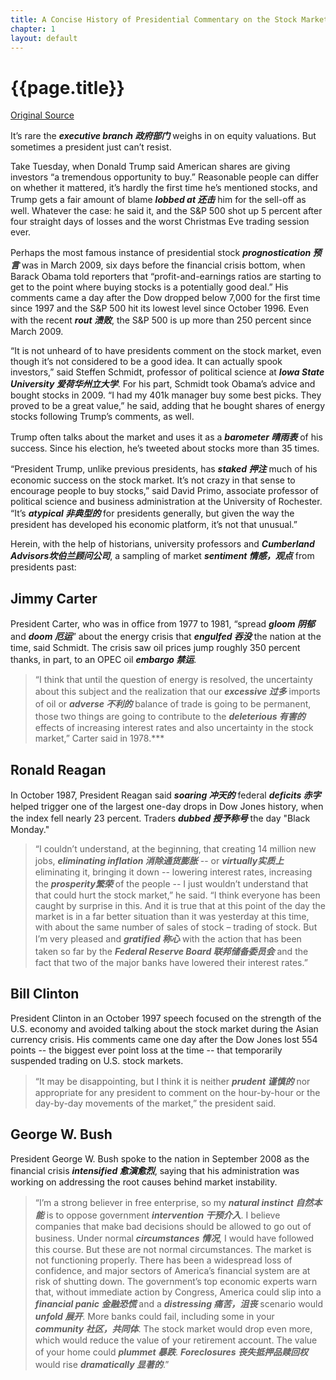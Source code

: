 ```yaml
---
title: A Concise History of Presidential Commentary on the Stock Market
chapter: 1
layout: default
---
```


# {{page.title}}

[Original Source](https://www.bloomberg.com/news/articles/2018-12-26/a-concise-history-of-presidential-commentary-on-the-stock-market?srnd=premium)

It’s rare the ***executive branch 政府部门*** weighs in on equity valuations. But sometimes a president just can’t resist.

Take Tuesday, when Donald Trump said American shares are giving investors “a tremendous opportunity to buy.” Reasonable people can differ on whether it mattered, it’s hardly the first time he’s mentioned stocks, and Trump gets a fair amount of blame ***lobbed at 还击*** him for the sell-off as well. Whatever the case: he said it, and the S&P 500 shot up 5 percent after four straight days of losses and the worst Christmas Eve trading session ever.

Perhaps the most famous instance of presidential stock ***prognostication 预言*** was in March 2009, six days before the financial crisis bottom, when Barack Obama told reporters that “profit-and-earnings ratios are starting to get to the point where buying stocks is a potentially good deal.” His comments came a day after the Dow dropped below 7,000 for the first time since 1997 and the S&P 500 hit its lowest level since October 1996. Even with the recent ***rout 溃败***, the S&P 500 is up more than 250 percent since March 2009.

“It is not unheard of to have presidents comment on the stock market, even though it’s not considered to be a good idea. It can actually spook investors,” said Steffen Schmidt, professor of political science at ***Iowa State University 爱荷华州立大学***. For his part, Schmidt took Obama’s advice and bought stocks in 2009. “I had my 401k manager buy some best picks. They proved to be a great value,” he said, adding that he bought shares of energy stocks following Trump’s comments, as well.

Trump often talks about the market and uses it as a ***barometer 晴雨表*** of his success. Since his election, he’s tweeted about stocks more than 35 times.

“President Trump, unlike previous presidents, has ***staked 押注*** much of his economic success on the stock market. It’s not crazy in that sense to encourage people to buy stocks,” said David Primo, associate professor of political science and business administration at the University of Rochester. “It’s ***atypical 非典型的*** for presidents generally, but given the way the president has developed his economic platform, it’s not that unusual.”

Herein, with the help of historians, university professors and ***Cumberland Advisors坎伯兰顾问公司***, a sampling of market ***sentiment 情感，观点*** from presidents past:

## Jimmy Carter

President Carter, who was in office from 1977 to 1981, “spread ***gloom 阴郁*** and ***doom 厄运***” about the energy crisis that ***engulfed 吞没*** the nation at the time, said Schmidt. The crisis saw oil prices jump roughly 350 percent thanks, in part, to an OPEC oil ***embargo 禁运***.

>“I think that until the question of energy is resolved, the uncertainty about this subject and the realization that our ***excessive 过多*** imports of oil or ***adverse 不利的*** balance of trade is going to be permanent, those two things are going to contribute to the ***deleterious 有害的*** effects of increasing interest rates and also uncertainty in the stock market,” Carter said in 1978.***

## Ronald Reagan

In October 1987, President Reagan said ***soaring 冲天的*** federal ***deficits 赤字*** helped trigger one of the largest one-day drops in Dow Jones history, when the index fell nearly 23 percent. Traders ***dubbed 授予称号*** the day "Black Monday."

>“I couldn’t understand, at the beginning, that creating 14 million new jobs, ***eliminating inflation 消除通货膨胀*** -- or ***virtually实质上*** eliminating it, bringing it down -- lowering interest rates, increasing the ***prosperity繁荣*** of the people -- I just wouldn’t understand that that could hurt the stock market,” he said. “I think everyone has been caught by surprise in this. And it is true that at this point of the day the market is in a far better situation than it was yesterday at this time, with about the same number of sales of stock – trading of stock. But I’m very pleased and ***gratified 称心*** with the action that has been taken so far by the ***Federal Reserve Board 联邦储备委员会*** and the fact that two of the major banks have lowered their interest rates.”

## Bill Clinton

President Clinton in an October 1997 speech focused on the strength of the U.S. economy and avoided talking about the stock market during the Asian currency crisis. His comments came one day after the Dow Jones lost 554 points -- the biggest ever point loss at the time -- that temporarily suspended trading on U.S. stock markets.

>“It may be disappointing, but I think it is neither ***prudent 谨慎的*** nor appropriate for any president to comment on the hour-by-hour or the day-by-day movements of the market,” the president said.
    
## George W. Bush

President George W. Bush spoke to the nation in September 2008 as the financial crisis ***intensified 愈演愈烈***, saying that his administration was working on addressing the root causes behind market instability.

>“I’m a strong believer in free enterprise, so my ***natural instinct 自然本能*** is to oppose government ***intervention 干预介入***. I believe companies that make bad decisions should be allowed to go out of business. Under normal ***circumstances 情况***, I would have followed this course. But these are not normal circumstances. The market is not functioning properly. There has been a widespread loss of confidence, and major sectors of America’s financial system are at risk of shutting down. The government’s top economic experts warn that, without immediate action by Congress, America could slip into a ***financial panic 金融恐慌*** and a ***distressing 痛苦，沮丧*** scenario would ***unfold 展开***. More banks could fail, including some in your ***community 社区，共同体***. The stock market would drop even more, which would reduce the value of your retirement account. The value of your home could ***plummet 暴跌***. ***Foreclosures 丧失抵押品赎回权*** would rise ***dramatically 显著的***.”
